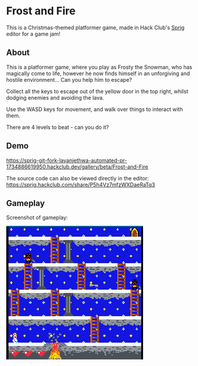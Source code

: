 
# Frost and Fire

This is a Christmas-themed platformer game, made in Hack Club's [Sprig](https://sprig.hackclub.com/~) editor for a game jam!

## About

This is a platformer game, where you play as Frosty the Snowman, who has magically come to life, however he now finds himself in an unforgiving and hostile environment... Can you help him to escape?

Collect all the keys to escape out of the yellow door in the top right, whilst dodging enemies and avoiding the lava.

Use the WASD keys for movement, and walk over things to interact with them.

There are 4 levels to beat - can you do it?
## Demo

https://sprig-git-fork-layanjethwa-automated-pr-1734886619950.hackclub.dev/gallery/beta/Frost-and-Fire

The source code can also be viewed directly in the editor: https://sprig.hackclub.com/share/P5h4Vz7mfzWXDaeRaTq3


## Gameplay

Screenshot of gameplay:

![Thumbnail](https://github.com/LayanJethwa/frost-and-fire/blob/main/thumbnail.png)
